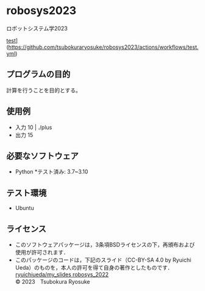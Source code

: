 # robosys2023
ロボットシステム学2023

[test](https://github.com/tsubokuraryosuke/robosys2023/actions/workflows/test.yml/badge.svg)](https://github.com/tsubokuraryosuke/robosys2023/actions/workflows/test.yml)

## プログラムの目的
計算を行うことを目的とする。

## 使用例
* 入力
10 | ./plus 
* 出力
15

## 必要なソフトウェア
* Python
	*テスト済み: 3.7~3.10
## テスト環境
* Ubuntu

## ライセンス
* このソフトウェアパッケージは，3条項BSDライセンスの下，再頒布および使用が許可されます．
* このパッケージのコードは，下記のスライド（CC-BY-SA 4.0 by Ryuichi Ueda）のものを，本人の許可を得て自身の著作としたものです．  
[ryuichiueda/my_slides robosys_2022](https://github.com/ryuichiueda/my_slides/tree/master/robosys_2022)  
© 2023　Tsubokura Ryosuke
